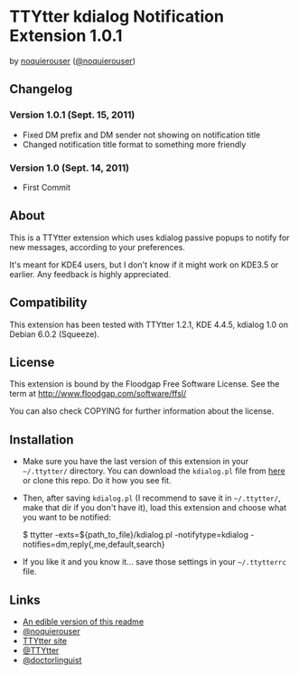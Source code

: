 # TTYtter kdialog Notification Extension 1.0.1

by [noquierouser](http://noquierouser.uni.cx) \([@noquierouser](http://twitter.com/noquierouser)\)

## Changelog

### Version 1.0.1 (Sept. 15, 2011)

* Fixed DM prefix and DM sender not showing on notification title
* Changed notification title format to something more friendly

### Version 1.0 (Sept. 14, 2011)

* First Commit

## About

This is a TTYtter extension which uses kdialog passive popups to notify for new
messages, according to your preferences.

It's meant for KDE4 users, but I don't know if it might work on KDE3.5 or
earlier. Any feedback is highly appreciated.

## Compatibility

This extension has been tested with TTYtter 1.2.1, KDE 4.4.5, kdialog 1.0 on
Debian 6.0.2 (Squeeze).

## License

This extension is bound by the Floodgap Free Software License. See the term at
http://www.floodgap.com/software/ffsl/

You can also check COPYING for further information about the license.

## Installation

* Make sure you have the last version of this extension in your `~/.ttytter/` directory. You can download the `kdialog.pl` file from [here](https://raw.github.com/noquierouser/ttytter-kdialog/master/kdialog.pl) or clone this repo. Do it how you see fit.

* Then, after saving `kdialog.pl` (I recommend to save it in `~/.ttytter/`, make that dir if you don't have it), load this extension and choose what you want to be notified:

	$ ttytter -exts=${path_to_file}/kdialog.pl -notifytype=kdialog -notifies=dm,reply{,me,default,search}

* If you like it and you know it... save those settings in your `~/.ttytterrc` file.

## Links

* [An edible version of this readme](http://noquierouser.uni.cx/pages/ttytter-kdialog)
* [@noquierouser](http://twitter.com/noquierouser)
* [TTYtter site](http://www.floodgap.com/software/ttytter/)
* [@TTYtter](http://twitter.com/ttytter)
* [@doctorlinguist](http://twitter.com/doctorlinguist)